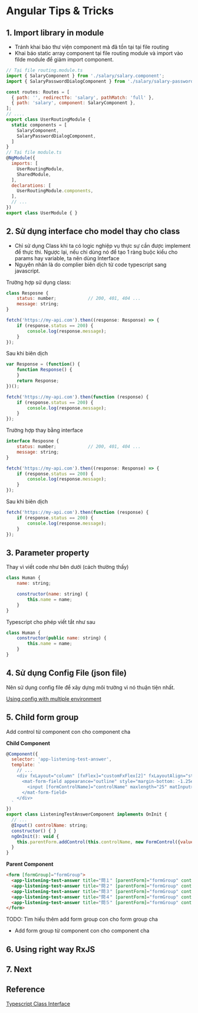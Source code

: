 # Angular Tips & Tricks

## 1. Import library in module

- Tránh khai báo thư viện component mà đã tồn tại tại file routing
- Khai báo static array component tại file routing module và import vào filde module để giảm import component.

```js
// Tại file routing.module.ts
import { SalaryComponent } from './salary/salary.component';
import { SalaryPasswordDialogComponent } from './salary/salary-password-dialog.component';

const routes: Routes = [
  { path: '', redirectTo: 'salary', pathMatch: 'full' },
  { path: 'salary', component: SalaryComponent },
];
// ....
export class UserRoutingModule {
  static components = [
    SalaryComponent,
    SalaryPasswordDialogComponent,
  ]
}
// Tại file module.ts
@NgModule({
  imports: [
    UserRoutingModule,
    SharedModule,
  ],
  declarations: [
    UserRoutingModule.components,
  ],
  // ...
})
export class UserModule { }
```

## 2. Sử dụng interface cho model thay cho class

- Chỉ sử dụng Class khi ta có logic nghiệp vụ thực sự cần được implement để thực thi. Ngược lại, nếu chỉ dùng nó để tạo 1 ràng buộc kiểu cho params hay variable, ta nên dùng Interface
- Nguyên nhân là do complier biên dịch từ code typescript sang javascript.

Trường hợp sử dụng class:

```js
class Resposne {
    status: number;            // 200, 401, 404 ...
    message: string;
}

fetch('https://my-api.com').then((response: Response) => {
    if (response.status == 200) {
        console.log(response.message);
    }
});
```

Sau khi biên dịch

```js
var Response = (function() {
    function Response() {
    }
    return Response;
})();

fetch('https://my-api.com').then(function (response) {
    if (response.status == 200) {
        console.log(response.message);
    }
});
```

Trường hợp thay bằng interface

```js
interface Resposne {
    status: number;            // 200, 401, 404 ...
    message: string;
}

fetch('https://my-api.com').then((response: Response) => {
    if (response.status == 200) {
        console.log(response.message);
    }
});
```

Sau khi biên dịch

```js
fetch('https://my-api.com').then(function (response) {
    if (response.status == 200) {
        console.log(response.message);
    }
});
```

## 3. Parameter property

Thay vì viết code như bên dưới (cách thường thấy)

```js
class Human {
    name: string;

    constructor(name: string) {
        this.name = name;
    }
}
```

Typescript cho phép viết tắt như sau

```js
class Human {
    constructor(public name: string) {
        this.name = name;
    }
}
```

## 4. Sử dụng Config File (json file)

Nên sử dụng config file để  xây dựng môi trường vì nó thuận tiện nhất.

[Using config with multiple environment](https://mokkapps.de/blog/how-to-build-an-angular-app-once-and-deploy-it-to-multiple-environments/)

## 5. Child form group

Add control từ component con cho component cha

**Child Component**

```js
@Component({
  selector: 'app-listening-test-answer',
  template: `
    // ...
    <div fxLayout="column" [fxFlex]="customFxFlex[2]" fxLayoutAlign="start center">
      <mat-form-field appearance="outline" style="margin-bottom: -1.25em; width: 100%;">
        <input [formControlName]="controlName" maxlength="25" matInput>
      </mat-form-field>
    </div>
  `
})
export class ListeningTestAnswerComponent implements OnInit {
  // ...
  @Input() controlName: string;
  constructor() { }
  ngOnInit(): void {
    this.parentForm.addControl(this.controlName, new FormControl({value: '', disabled: this.isDisabled}));
  }
}
```

**Parent Component**

```html
<form [formGroup]="formGroup">
  <app-listening-test-answer title="問１" [parentForm]="formGroup" controlName="answer1"></app-listening-test-answer>
  <app-listening-test-answer title="問２" [parentForm]="formGroup" controlName="answer2"></app-listening-test-answer>
  <app-listening-test-answer title="問３" [parentForm]="formGroup" controlName="answer3"></app-listening-test-answer>
  <app-listening-test-answer title="問４" [parentForm]="formGroup" controlName="answer4"></app-listening-test-answer>
  <app-listening-test-answer title="問５" [parentForm]="formGroup" controlName="answer5"></app-listening-test-answer>
</form>
```

TODO: Tìm hiểu thêm add form group con cho form group cha

- Add form group từ component con cho component cha

## 6. Using right way RxJS

## 7. Next

## Reference

[Typescript Class Interface](https://viblo.asia/p/typescript-class-interface-chung-khac-gi-voi-class-interface-trong-c-java-YWOZryzrKQ0)
